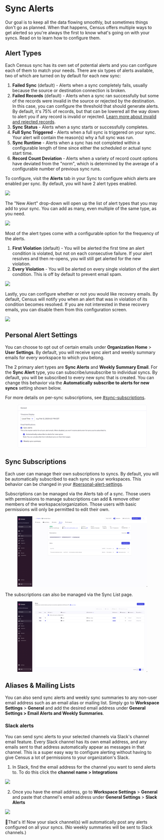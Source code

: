 # Sync Alerts

Our goal is to keep all the data flowing smoothly, but sometimes things don't go as planned. When that happens, Census offers multiple ways to get alerted so you're always the first to know what's going on with your syncs. Read on to learn how to configure them.

## Alert Types

Each Census sync has its own set of potential alerts and you can configure each of them to match your needs. There are six types of alerts available, two of which are turned on by default for each new sync:

1. **Failed Sync** (default) - Alerts when a sync completely fails, usually because the source or destination connection is broken.
2. **Failed Records** (default) - Alerts when a sync ran successfully but some of the records were invalid in the source or rejected by the destination. In this case, you can configure the threshold that should generate alerts. By default, it's 75% of records, but that can be lowered all the way down to alert you if any record is invalid or rejected. [Learn more about invalid and rejected records](broken-reference).
3. **Sync Status** - Alerts when a sync starts or successfully completes.
4. **Full Sync Triggered** - Alerts when a full sync is triggered on your sync. Your alert will contain the reason(s) why a full sync was run.
5. **Sync Runtime** - Alerts when a sync has not completed within a configurable length of time since either the scheduled or actual sync start time.
6. **Record Count Deviation** - Alerts when a variety of record count options have deviated from the "norm", which is determined by the average of a configurable number of previous sync runs.

To configure, visit the **Alerts** tab in your Sync to configure which alerts are enabled per sync. By default, you will have 2 alert types enabled.

![](<../../.gitbook/assets/Screenshot 2023-12-04 at 2.16.50 PM.png>)

The "New Alert" drop-down will open up the list of alert types that you may add to your sync. You can add as many, even multiple of the same type, as you need.

![](<../../.gitbook/assets/Screenshot 2023-12-04 at 2.25.42 PM.png>)

Most of the alert types come with a configurable option for the frequency of the alerts.

1. **First Violation** (default) - You will be alerted the first time an alert condition is violated, but not on each consecutive failure. If your alert resolves and then re-opens, you will still get alerted for the new violation.
2. **Every Violation** - You will be alerted on every single violation of the alert condition. This is off by default to prevent email spam.

![](<../../.gitbook/assets/Screenshot 2023-12-04 at 2.20.40 PM.png>)

Lastly, you can configure whether or not you would like recovery emails. By default, Census will notify you when an alert that was in violation of its condition becomes resolved. If you are not interested in these recovery emails, you can disable them from this configuration screen.

![](<../../.gitbook/assets/Screenshot 2023-12-04 at 2.31.12 PM.png>)

## Personal Alert Settings

You can choose to opt out of certain emails under **Organization Home** > **User Settings**. By default, you will receive sync alert and weekly summary emails for every workspace to which you belong.

The 2 primary alert types are **Sync Alerts** and **Weekly Summary Email**. For the **Sync Alert** type, you can subscribe/unsubscribe to individual syncs. By default, you will be subscribed to every new sync that is created. You can change this behavior via the **Automatically subscribe to alerts for new syncs** setting shown below.

For more details on per-sync subscriptions, see [#sync-subscriptions](alerts.md#sync-subscriptions "mention").

<figure><img src="../../.gitbook/assets/image (69).png" alt=""><figcaption></figcaption></figure>

## Sync Subscriptions

Each user can manage their own subscriptions to syncs. By default, you will be automatically subscribed to each sync in your workspaces. This behavior can be changed in your [#personal-alert-settings](alerts.md#personal-alert-settings "mention").

Subscriptions can be managed via the Alerts tab of a sync. Those users with permissions to manage subscriptions can add & remove other members of the workspace/organization. Those users with basic permissions will only be permitted to edit their own.

<figure><img src="../../.gitbook/assets/image (71).png" alt=""><figcaption></figcaption></figure>

The subscriptions can also be managed via the Sync List page.

<figure><img src="../../.gitbook/assets/image (72).png" alt=""><figcaption></figcaption></figure>

## Aliases & Mailing Lists

You can also send sync alerts and weekly sync summaries to any non-user email address such as an email alias or mailing list. Simply go to **Workspace Settings** > **General** and add the desired email address under **General Settings > Email Alerts and Weekly Summaries**.

### Slack alerts

You can send sync alerts to your selected channels via Slack's channel email feature. Every Slack channel has its own email address, and any emails sent to that address automatically appear as messages in that channel. This is a super easy way to configure alerting without having to give Census a lot of permissions to your organization's Slack.

1. In Slack, find the email address for the channel you want to send alerts to. To do this click the **channel name > Integrations**

![](../../.gitbook/assets/get_slack_channel_email.png)

2. Once you have the email address, go to **Workspace Settings** > **General** and paste that channel's email address under **General Settings** > **Slack Alerts**

![](<../../.gitbook/assets/Screenshot 2023-03-30 at 10.27.29 PM.png>)

:tada:That's it! Now your slack channel(s) will automatically post any alerts configured on all your syncs. (No weekly summaries will be sent to Slack channels.)
